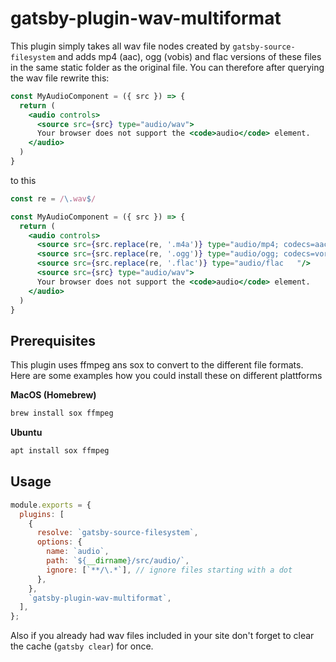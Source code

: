 # gatsby-plugin-wav-multiformat

This plugin simply takes all wav file nodes created by `gatsby-source-filesystem` and adds mp4 (aac), ogg (vobis) and flac versions of these files in the same static folder as the original file. You can therefore after querying the wav file rewrite this:

```jsx
const MyAudioComponent = ({ src }) => {
  return (
    <audio controls>
      <source src={src} type="audio/wav">
      Your browser does not support the <code>audio</code> element.
    </audio>
  )
}
```

to this

```jsx
const re = /\.wav$/

const MyAudioComponent = ({ src }) => {
  return (
    <audio controls>
      <source src={src.replace(re, '.m4a')} type="audio/mp4; codecs=aac"/>
      <source src={src.replace(re, '.ogg')} type="audio/ogg; codecs=vorbis"/>
      <source src={src.replace(re, '.flac')} type="audio/flac	"/>
      <source src={src} type="audio/wav">
      Your browser does not support the <code>audio</code> element.
    </audio>
  )
}
```

## Prerequisites

This plugin uses ffmpeg ans sox to convert to the different file formats. Here are some examples how you could install these on different plattforms

**MacOS (Homebrew)**

```sh
brew install sox ffmpeg
```

**Ubuntu**

```sh
apt install sox ffmpeg
```

## Usage

```js
module.exports = {
  plugins: [
    {
      resolve: `gatsby-source-filesystem`,
      options: {
        name: `audio`,
        path: `${__dirname}/src/audio/`,
        ignore: [`**/\.*`], // ignore files starting with a dot
      },
    },
    `gatsby-plugin-wav-multiformat`,
  ],
};
```

Also if you already had wav files included in your site don't forget to clear the cache (`gatsby clear`) for once.

